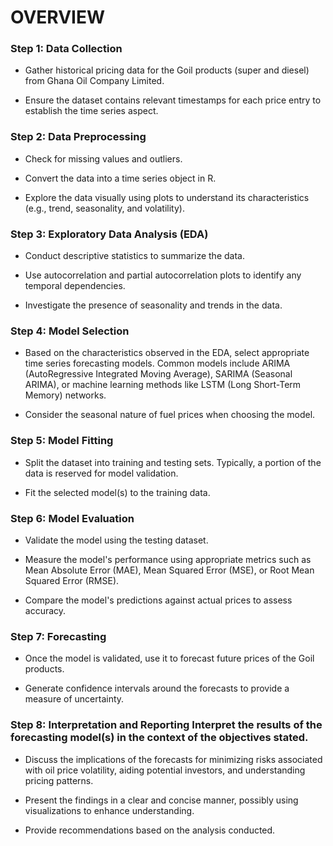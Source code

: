 # **OVERVIEW**

### Step 1: Data Collection 

-   Gather historical pricing data for the Goil products (super and diesel) from Ghana Oil Company Limited.

-   Ensure the dataset contains relevant timestamps for each price entry to establish the time series aspect.

### Step 2: Data Preprocessing 

-   Check for missing values and outliers.

-   Convert the data into a time series object in R.

-   Explore the data visually using plots to understand its characteristics (e.g., trend, seasonality, and volatility).

### Step 3: Exploratory Data Analysis (EDA) 

-   Conduct descriptive statistics to summarize the data.

-   Use autocorrelation and partial autocorrelation plots to identify any temporal dependencies.

-   Investigate the presence of seasonality and trends in the data.

### Step 4: Model Selection 

-   Based on the characteristics observed in the EDA, select appropriate time series forecasting models. Common models include ARIMA (AutoRegressive Integrated Moving Average), SARIMA (Seasonal ARIMA), or machine learning methods like LSTM (Long Short-Term Memory) networks.

-   Consider the seasonal nature of fuel prices when choosing the model.

### Step 5: Model Fitting

-   Split the dataset into training and testing sets. Typically, a portion of the data is reserved for model validation.

-   Fit the selected model(s) to the training data.

### Step 6: Model Evaluation 

-   Validate the model using the testing dataset.

-   Measure the model's performance using appropriate metrics such as Mean Absolute Error (MAE), Mean Squared Error (MSE), or Root Mean Squared Error (RMSE).

-   Compare the model's predictions against actual prices to assess accuracy.

### Step 7: Forecasting 

-   Once the model is validated, use it to forecast future prices of the Goil products.

-   Generate confidence intervals around the forecasts to provide a measure of uncertainty.

### Step 8: Interpretation and Reporting Interpret the results of the forecasting model(s) in the context of the objectives stated. 

-   Discuss the implications of the forecasts for minimizing risks associated with oil price volatility, aiding potential investors, and understanding pricing patterns.

-   Present the findings in a clear and concise manner, possibly using visualizations to enhance understanding.

-   Provide recommendations based on the analysis conducted.
